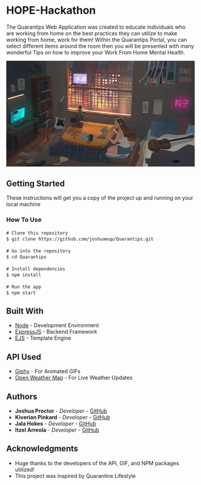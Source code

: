 # HOPE-Hackathon

The Quarantips Web Application was created to educate individuals who are working from home on the best practices they can utilize to make working from home, work for them! Within the Quarantips Portal, you can select different items around the room then you will be presented with many wonderful Tips on how to improve your Work From Home Mental Health.

![GitHub Logo](public/images/markBanner.gif)

## Getting Started

These instructions will get you a copy of the project up and running on your local machine

### How To Use

```
# Clone this repository
$ git clone https://github.com/joshuaeup/Quarantips.git

# Go into the repository
$ cd Quarantips

# Install dependencies
$ npm install

# Run the app
$ npm start
```

## Built With

-   [Node](https://nodejs.org/en/docs/) - Development Environment
-   [ExpressJS](https://expressjs.com/) - Backend Framework
-   [EJS](https://ejs.co/) - Template Engine

## API Used

-   [Giphy](https://giphy.com/) - For Animated GIFs
-   [Open Weather Map](https://openweathermap.org/api) - For Live Weather Updates

## Authors

-   **Joshua Proctor** - _Developer_ - [GitHub](https://github.com/joshuaeup)
-   **Kiverian Pinkard** - _Developer_ - [GitHub](https://github.com/Kiverian)
-   **Jala Hokes** - _Developer_ - [GitHub](https://github.com/jhokes)
-   **Itzel Arreola** - _Developer_ - [GitHub](https://github.com/itzelarre)

## Acknowledgments

-   Huge thanks to the developers of the API, GIF, and NPM packages utilized!
-   This project was inspired by Quarantine Lifestyle
